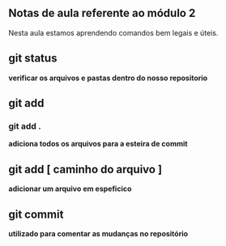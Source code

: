 ## Notas de aula referente ao módulo 2

Nesta aula estamos aprendendo comandos bem legais e úteis.

## git status
**verificar os arquivos e pastas dentro do nosso 
repositorio**

## git add

### git add . 
**adiciona todos os arquivos para a esteira de commit**

## git add [ caminho do arquivo ]
**adicionar um arquivo em espeficico**

## git commit
**utilizado para comentar as mudanças no repositório**
